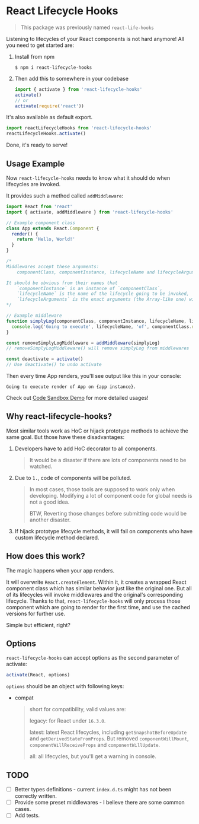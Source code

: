 # React Lifecycle Hooks

> This package was previously named `react-life-hooks`

Listening to lifecycles of your React components is not hard anymore! All you need to get started are:
1. Install from npm
    ```
    $ npm i react-lifecycle-hooks
    ```
1. Then add this to somewhere in your codebase
    ```jsx
    import { activate } from 'react-lifecycle-hooks'
    activate()
    // or
    activate(require('react'))
    ```

It's also available as default export.

```jsx
import reactLifecycleHooks from 'react-lifecycle-hooks'
reactLifecycleHooks.activate()
```

Done, it's ready to serve!

## Usage Example
Now `react-lifecycle-hooks` needs to know what it should do when lifecycles are invoked.

It provides such a method called `addMiddleware`:

```jsx
import React from 'react'
import { activate, addMiddleware } from 'react-lifecycle-hooks'

// Example component class
class App extends React.Component {
  render() {
    return 'Hello, World!'
  }
}

/*
Middlewares accept these arguments:
    componentClass, componentInstance, lifecycleName and lifecycleArguments.

It should be obvious from their names that
    `componentInstance` is an instance of `componentClass`,
    `lifecycleName` is the name of the lifecycle going to be invoked,
    `lifecycleArguments` is the exact arguments (the Array-like one) will be passed to the lifecycle.
*/

// Example middleware
function simplyLog(componentClass, componentInstance, lifecycleName, lifecycleArguments) {
  console.log('Going to execute', lifecycleName, 'of', componentClass.name, 'on', componentInstance)
}

const removeSimplyLogMiddleware = addMiddleware(simplyLog)
// removeSimplyLogMiddleware() will remove simplyLog from middlewares

const deactivate = activate()
// Use deactivate() to undo activate
```

Then every time App renders, you'll see output like this in your console:
```
Going to execute render of App on {app instance}.
```

Check out [Code Sandbox Demo](https://codesandbox.io/s/vnw3w00qxl) for more detailed usages!

## Why react-lifecycle-hooks?
Most similar tools work as HoC or hijack prototype methods to achieve the same goal. But those have these disadvantages:
1. Developers have to add HoC decorator to all components.
    > It would be a disaster if there are lots of components need to be watched.
1. Due to `1.`, code of components will be polluted.
    > In most cases, those tools are supposed to work only when developing. Modifying a lot of component code for global needs is not a good idea.
    >
    > BTW, Reverting those changes before submitting code would be another disaster.
1. If hijack prototype lifecycle methods, it will fail on components who have custom lifecycle method declared.

## How does this work?
The magic happens when your app renders.

It will overwrite `React.createElement`. Within it, it creates a wrapped React component class which has similar behavior just like the original one.
But all of its lifecycles will invoke middlewares and the original's corresponding lifecycle.
Thanks to that, `react-lifecycle-hooks` will only process those component which are going to render for the first time, and use the cached versions for further use.

Simple but efficient, right?

## Options
`react-lifecycle-hooks` can accept options as the second parameter of activate:
```js
activate(React, options)
```

`options` should be an object with following keys:

* compat
    > short for compatibility, valid values are:
    >
    > legacy: for React under `16.3.0`.
    >
    > latest: latest React lifecycles, including `getSnapshotBeforeUpdate` and `getDerivedStateFromProps`. But removed `componentWillMount`, `componentWillReceiveProps` and `componentWillUpdate`.
    >
    > all: all lifecycles, but you'll get a warning in console.

## TODO
- [ ] Better types definitions - current `index.d.ts` might has not been correctly written.
- [ ] Provide some preset middlewares - I believe there are some common cases.
- [ ] Add tests.
